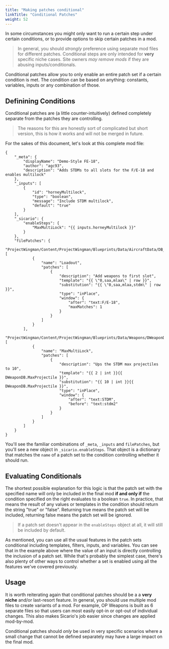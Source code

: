 ```yaml
---
title: "Making patches conditional"
linkTitle: "Conditional Patches"
weight: 52
---
```


In some circumstances you might only want to run a certain step under certain conditions, or to provide options to skip certain patches in a mod.

> In general, you should _strongly_ preference using separate mod files for different patches. Conditional steps are only intended for **very** specific niche cases. Site owners _may remove mods_ if they are abusing inputs/conditionals.

Conditional patches allow you to only enable an entire patch set if a certain condition is met. The condition can be based on anything: constants, variables, inputs or any combination of those.

## Definining Conditions

Conditional patches are (a little counter-intuitively) defined completely separate from the patches they are controlling.

> The reasons for this are honestly sort of complicated but short version, this is how it works and will not be merged in future.

For the sakes of this document, let's look at this complete mod file:

```json5
{
    "_meta": {
        "displayName": "Demo-Style FE-18",
        "author": "agc93",
        "description": "Adds STDMs to all slots for the F/E-18 and enables multilock"
    },
    "_inputs": [
        {
            "id": "horneyMultilock",
            "type": "boolean",
            "message": "Include STDM multilock",
            "default": "true"
        }
    ],
    "_sicario": {
        "enableSteps": {
            "MaxMultiLock": "{{ inputs.horneyMultilock }}"
        }
    },
    "filePatches": {
        "ProjectWingman/Content/ProjectWingman/Blueprints/Data/AircraftData/DB_Aircraft.uexp": [
            {
                "name": "Loadout",
                "patches": [
                    {
                        "description": "Add weapons to first slot",
                        "template": "{{ \"0,saa,mlaa\" | row }}",
                        "substitution": "{{ \"0,saa,mlaa,stdm\" | row }}",
                        "type": "inPlace",
                        "window": {
                            "after": "text:F/E-18",
                            "maxMatches": 1
                        }
                    }
                ]
            }
        ],
        "ProjectWingman/Content/ProjectWingman/Blueprints/Data/Weapons/DWeaponDB.uexp": [
            {
                "name": "MaxMultiLock",
                "patches": [
                    {
                        "description": "Ups the STDM max projectiles to 10",
                        "template": "{{ 2 | int }}{{ DWeaponDB.MaxProjectile }}",
                        "substitution": "{{ 10 | int }}{{ DWeaponDB.MaxProjectile }}",
                        "type": "inPlace",
                        "window": {
                            "after": "text:STDM",
                            "before": "text:stdm2"
                        }
                    }
                ]
            }
        ]
    }
}
```

You'll see the familiar combinations of `_meta`, `_inputs` and `filePatches`, but you'll see a new object in `_sicario.enableSteps`. That object is a dictionary that matches the `name` of a patch set to the condition controlling whether it should run.

## Evaluating Conditionals

The shortest possible explanation for this logic is that the patch set with the specified name will only be included in the final mod **if and only if** the condition specified on the right evaluates to a boolean `true`. In practice, that means the result of any values or templates in the condition should return the string "true" or "false". Returning true means the patch set will be included, returning false means the patch set will be ignored. 

> If a patch set doesn't appear in the `enableSteps` object at all, it will still be included by default.

As mentioned, you can use all the usual features in the patch sets conditional including templates, filters, inputs, and variables. You can see that in the example above where the value of an input is directly controlling the inclusion of a patch set. While that's probably the simplest case, there's also plenty of other ways to control whether a set is enabled using all the features we've covered previously.

## Usage

It is worth reiterating again that conditional patches should be a a **very niche** and/or last-resort feature. In general, you should use multiple mod files to create variants of a mod. For example, OP Weapons is built as 6 separate files so that users can most easily opt-in or opt-out of individual changes. This also makes Sicario's job easier since changes are applied mod-by-mod.

Conditional patches should _only_ be used in very specific scenarios where a small change that cannot be defined separately may have a large impact on the final mod.